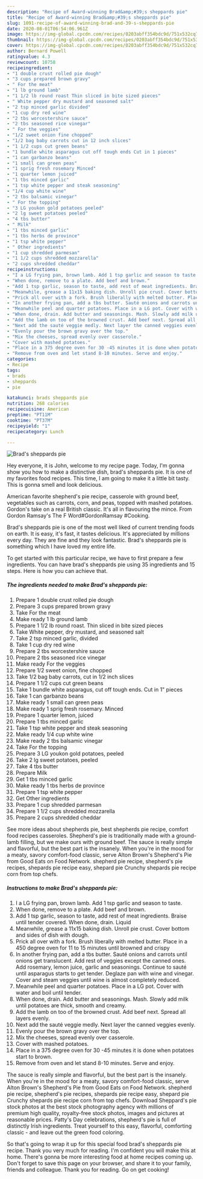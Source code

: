 ```yaml
---
description: "Recipe of Award-winning Brad&amp;#39;s sheppards pie"
title: "Recipe of Award-winning Brad&amp;#39;s sheppards pie"
slug: 1091-recipe-of-award-winning-brad-and-39-s-sheppards-pie
date: 2020-08-01T06:54:06.961Z
image: https://img-global.cpcdn.com/recipes/0203abff354bdc9d/751x532cq70/brads-sheppards-pie-recipe-main-photo.jpg
thumbnail: https://img-global.cpcdn.com/recipes/0203abff354bdc9d/751x532cq70/brads-sheppards-pie-recipe-main-photo.jpg
cover: https://img-global.cpcdn.com/recipes/0203abff354bdc9d/751x532cq70/brads-sheppards-pie-recipe-main-photo.jpg
author: Bernard Powell
ratingvalue: 4.3
reviewcount: 10758
recipeingredient:
- "1 double crust rolled pie dough"
- "3 cups prepared brown gravy"
- " For the meat"
- "1 lb ground lamb"
- "1 1/2 lb round roast Thin sliced in bite sized pieces"
- " White pepper dry mustard and seasoned salt"
- "2 tsp minced garlic divided"
- "1 cup dry red wine"
- "2 tbs worcestershire sauce"
- "2 tbs seasoned rice vinegar"
- " For the veggies"
- "1/2 sweet onion fine chopped"
- "1/2 bag baby carrots cut in 12 inch slices"
- "1 1/2 cups cut green beans"
- "1 bundle white asparagus cut off tough ends Cut in 1 pieces"
- "1 can garbanzo beans"
- "1 small can green peas"
- "1 sprig fresh rosemary Minced"
- "1 quarter lemon juiced"
- "1 tbs minced garlic"
- "1 tsp white pepper and steak seasoning"
- "1/4 cup white wine"
- "2 tbs balsamic vinegar"
- " For the topping"
- "3 LG youkon gold potatoes peeled"
- "2 lg sweet potatoes peeled"
- "4 tbs butter"
- " Milk"
- "1 tbs minced garlic"
- "1 tbs herbs de province"
- "1 tsp white pepper"
- " Other ingredients"
- "1 cup shredded parmesan"
- "1 1/2 cups shredded mozzarella"
- "2 cups shredded cheddar"
recipeinstructions:
- "I a LG frying pan, brown lamb. Add 1 tsp garlic and season to taste."
- "When done, remove to a plate. Add beef and brown."
- "Add 1 tsp garlic, season to taste, add rest of meat ingredients. Braise until tender covered. When done, drain. Liquid"
- "Meanwhile, grease a 11x15 baking dish. Unroll pie crust. Cover bottom and sides of dish with dough."
- "Prick all over with a fork. Brush liberally with melted butter. Place in a 450 degree oven for 11 to 15 minutes until browned and crispy"
- "In another frying pan, add a tbs butter. Sauté onions and carrots until onions get translucent. Add rest of veggies except the canned ones. Add rosemary, lemon juice, garlic and seasonings. Continue to sauté until asparagus starts to get tender. Deglaze pan with wine and vinegar. Cover and steam veggies until wine is almost completely reduced."
- "Meanwhile peel and quarter potatoes. Place in a LG pot. Cover with water and boil until tender."
- "When done, drain. Add butter and seasonings. Mash. Slowly add milk until potatoes are thick, smooth and creamy."
- "Add the lamb on too of the browned crust. Add beef next. Spread all layers evenly."
- "Next add the sauté veggie medly. Next layer the canned veggies evenly."
- "Evenly pour the brown gravy over the top."
- "Mix the cheeses, spread evenly over casserole."
- "Cover with mashed potatoes."
- "Place in a 375 degree oven for 30 -45 minutes it is done when potatoes start to brown."
- "Remove from oven and let stand 8-10 minutes. Serve and enjoy."
categories:
- Recipe
tags:
- brads
- sheppards
- pie

katakunci: brads sheppards pie 
nutrition: 268 calories
recipecuisine: American
preptime: "PT11M"
cooktime: "PT37M"
recipeyield: "1"
recipecategory: Lunch

---
```



![Brad&#39;s sheppards pie](https://img-global.cpcdn.com/recipes/0203abff354bdc9d/751x532cq70/brads-sheppards-pie-recipe-main-photo.jpg)

Hey everyone, it is John, welcome to my recipe page. Today, I'm gonna show you how to make a distinctive dish, brad&#39;s sheppards pie. It is one of my favorites food recipes. This time, I am going to make it a little bit tasty. This is gonna smell and look delicious.

American favorite shepherd&#39;s pie recipe, casserole with ground beef, vegetables such as carrots, corn, and peas, topped with mashed potatoes. Gordon&#39;s take on a real British classic. It&#39;s all in flavouring the mince. From Gordon Ramsay&#39;s The F Word#GordonRamsay #Cooking.

Brad&#39;s sheppards pie is one of the most well liked of current trending foods on earth. It is easy, it's fast, it tastes delicious. It's appreciated by millions every day. They are fine and they look fantastic. Brad&#39;s sheppards pie is something which I have loved my entire life.


To get started with this particular recipe, we have to first prepare a few ingredients. You can have brad&#39;s sheppards pie using 35 ingredients and 15 steps. Here is how you can achieve that.

<!--inarticleads1-->

##### The ingredients needed to make Brad&#39;s sheppards pie:

1. Prepare 1 double crust rolled pie dough
1. Prepare 3 cups prepared brown gravy
1. Take  For the meat
1. Make ready 1 lb ground lamb
1. Prepare 1 1/2 lb round roast. Thin sliced in bite sized pieces
1. Take  White pepper, dry mustard, and seasoned salt
1. Take 2 tsp minced garlic, divided
1. Take 1 cup dry red wine
1. Prepare 2 tbs worcestershire sauce
1. Prepare 2 tbs seasoned rice vinegar
1. Make ready  For the veggies
1. Prepare 1/2 sweet onion, fine chopped
1. Take 1/2 bag baby carrots, cut in 1/2 inch slices
1. Prepare 1 1/2 cups cut green beans
1. Take 1 bundle white asparagus, cut off tough ends. Cut in 1&#34; pieces
1. Take 1 can garbanzo beans
1. Make ready 1 small can green peas
1. Make ready 1 sprig fresh rosemary. Minced
1. Prepare 1 quarter lemon, juiced
1. Prepare 1 tbs minced garlic
1. Take 1 tsp white pepper and steak seasoning
1. Make ready 1/4 cup white wine
1. Make ready 2 tbs balsamic vinegar
1. Take  For the topping
1. Prepare 3 LG youkon gold potatoes, peeled
1. Take 2 lg sweet potatoes, peeled
1. Take 4 tbs butter
1. Prepare  Milk
1. Get 1 tbs minced garlic
1. Make ready 1 tbs herbs de province
1. Prepare 1 tsp white pepper
1. Get  Other ingredients
1. Prepare 1 cup shredded parmesan
1. Prepare 1 1/2 cups shredded mozzarella
1. Prepare 2 cups shredded cheddar


See more ideas about shepherds pie, best shepherds pie recipe, comfort food recipes casseroles. Shepherd&#39;s pie is traditionally made with a ground-lamb filling, but we make ours with ground beef. The sauce is really simple and flavorful, but the best part is the insanely. When you&#39;re in the mood for a meaty, savory comfort-food classic, serve Alton Brown&#39;s Shepherd&#39;s Pie from Good Eats on Food Network. shepherd pie recipe, shepherd&#39;s pie recipes, shepards pie recipe easy, shepard pie Crunchy shepards pie recipe corn from top chefs. 

<!--inarticleads2-->

##### Instructions to make Brad&#39;s sheppards pie:

1. I a LG frying pan, brown lamb. Add 1 tsp garlic and season to taste.
1. When done, remove to a plate. Add beef and brown.
1. Add 1 tsp garlic, season to taste, add rest of meat ingredients. Braise until tender covered. When done, drain. Liquid
1. Meanwhile, grease a 11x15 baking dish. Unroll pie crust. Cover bottom and sides of dish with dough.
1. Prick all over with a fork. Brush liberally with melted butter. Place in a 450 degree oven for 11 to 15 minutes until browned and crispy
1. In another frying pan, add a tbs butter. Sauté onions and carrots until onions get translucent. Add rest of veggies except the canned ones. Add rosemary, lemon juice, garlic and seasonings. Continue to sauté until asparagus starts to get tender. Deglaze pan with wine and vinegar. Cover and steam veggies until wine is almost completely reduced.
1. Meanwhile peel and quarter potatoes. Place in a LG pot. Cover with water and boil until tender.
1. When done, drain. Add butter and seasonings. Mash. Slowly add milk until potatoes are thick, smooth and creamy.
1. Add the lamb on too of the browned crust. Add beef next. Spread all layers evenly.
1. Next add the sauté veggie medly. Next layer the canned veggies evenly.
1. Evenly pour the brown gravy over the top.
1. Mix the cheeses, spread evenly over casserole.
1. Cover with mashed potatoes.
1. Place in a 375 degree oven for 30 -45 minutes it is done when potatoes start to brown.
1. Remove from oven and let stand 8-10 minutes. Serve and enjoy.


The sauce is really simple and flavorful, but the best part is the insanely. When you&#39;re in the mood for a meaty, savory comfort-food classic, serve Alton Brown&#39;s Shepherd&#39;s Pie from Good Eats on Food Network. shepherd pie recipe, shepherd&#39;s pie recipes, shepards pie recipe easy, shepard pie Crunchy shepards pie recipe corn from top chefs. Download Sheppard&#39;s pie stock photos at the best stock photography agency with millions of premium high quality, royalty-free stock photos, images and pictures at reasonable prices. Patty&#39;s Day celebrations, shepherd&#39;s pie is full of distinctly Irish ingredients. Treat yourself to this easy, flavorful, comforting classic - and leave out the green food coloring. 

So that's going to wrap it up for this special food brad&#39;s sheppards pie recipe. Thank you very much for reading. I'm confident you will make this at home. There's gonna be more interesting food at home recipes coming up. Don't forget to save this page on your browser, and share it to your family, friends and colleague. Thank you for reading. Go on get cooking!
